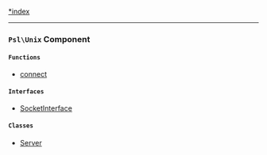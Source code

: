 <!--
    This markdown file was generated using `docs/documenter.php`.

    Any edits to it will likely be lost.
-->

[*index](./../README.md)

---

### `Psl\Unix` Component

#### `Functions`

- [connect](./../../src/Psl/Unix/connect.php#L17)

#### `Interfaces`

- [SocketInterface](./../../src/Psl/Unix/SocketInterface.php#L9)

#### `Classes`

- [Server](./../../src/Psl/Unix/Server.php#L16)


